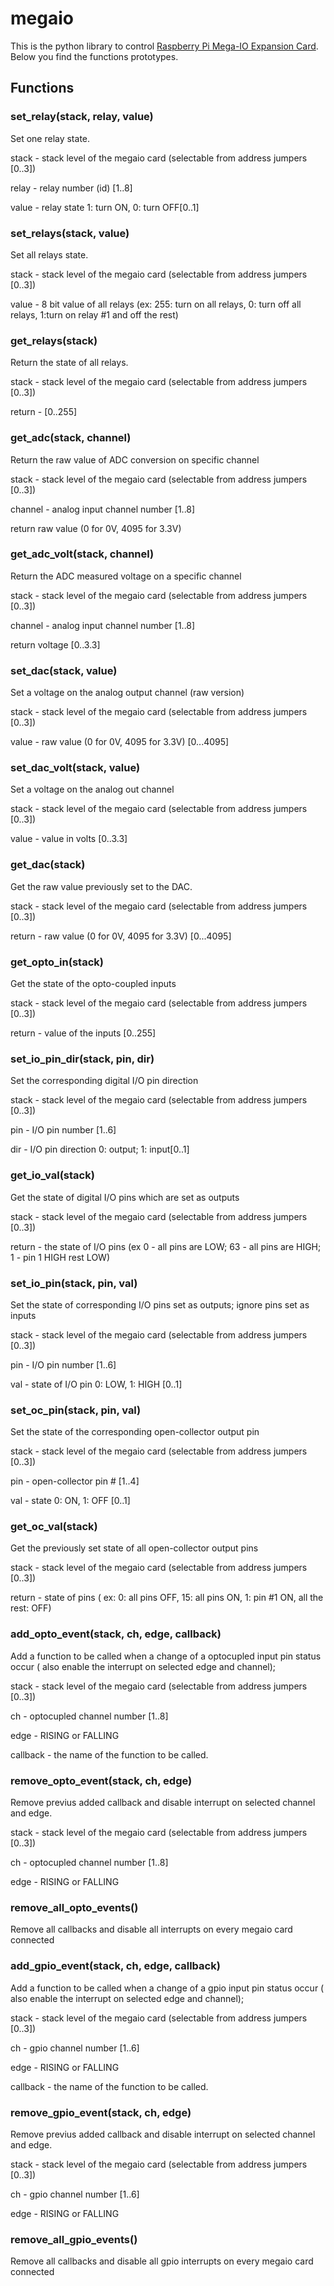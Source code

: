 # megaio

This is the python library to control [Raspberry Pi Mega-IO Expansion Card](https://www.sequentmicrosystems.com/megaio.html).
Below you find the functions prototypes.

## Functions
### set_relay(stack, relay, value)
Set one relay state.

stack - stack level of the megaio card (selectable from address jumpers [0..3])

relay - relay number (id) [1..8]

value - relay state 1: turn ON, 0: turn OFF[0..1]

### set_relays(stack, value)
Set all relays state.

stack - stack level of the megaio card (selectable from address jumpers [0..3])

value - 8 bit value of all relays (ex: 255: turn on all relays, 0: turn off all relays, 1:turn on relay #1 and off the rest)

### get_relays(stack)
Return the state of all relays.

stack - stack level of the megaio card (selectable from address jumpers [0..3])

return - [0..255]

### get_adc(stack, channel)
Return the raw value of ADC conversion on specific channel

stack - stack level of the megaio card (selectable from address jumpers [0..3])

channel - analog input channel number [1..8]

return raw value (0 for 0V, 4095 for 3.3V)

### get_adc_volt(stack, channel)
Return the ADC measured voltage on a specific channel

stack - stack level of the megaio card (selectable from address jumpers [0..3])

channel - analog input channel number [1..8]

return voltage [0..3.3]

### set_dac(stack, value)
Set a voltage on the analog output channel (raw version)

stack - stack level of the megaio card (selectable from address jumpers [0..3])

value - raw value (0 for 0V, 4095 for 3.3V) [0...4095]

### set_dac_volt(stack, value)
Set a voltage on the analog out channel

stack - stack level of the megaio card (selectable from address jumpers [0..3])

value - value in volts [0..3.3]

### get_dac(stack)
Get the raw value previously set to the DAC.

stack - stack level of the megaio card (selectable from address jumpers [0..3])

return - raw value (0 for 0V, 4095 for 3.3V) [0...4095]

### get_opto_in(stack)
Get the state of the opto-coupled inputs

stack - stack level of the megaio card (selectable from address jumpers [0..3])

return - value of the inputs [0..255]

### set_io_pin_dir(stack, pin, dir)
Set the corresponding digital I/O pin direction

stack - stack level of the megaio card (selectable from address jumpers [0..3])

pin - I/O pin number [1..6]

dir - I/O pin direction 0: output; 1: input[0..1]

### get_io_val(stack)
Get the state of digital I/O pins which are set as outputs

stack - stack level of the megaio card (selectable from address jumpers [0..3])

return - the state of I/O pins (ex 0 - all pins are LOW; 63 - all pins are HIGH; 1 - pin 1 HIGH rest LOW)

### set_io_pin(stack, pin, val)
Set the state of corresponding I/O pins set as outputs; ignore pins set as inputs

stack - stack level of the megaio card (selectable from address jumpers [0..3])

pin - I/O pin number [1..6]

val - state of I/O pin 0: LOW, 1: HIGH [0..1]

### set_oc_pin(stack, pin, val)
Set the state of the corresponding open-collector output pin

stack - stack level of the megaio card (selectable from address jumpers [0..3])

pin - open-collector pin # [1..4]

val - state 0: ON, 1: OFF [0..1]

### get_oc_val(stack)
Get the previously set state of all open-collector output pins

stack - stack level of the megaio card (selectable from address jumpers [0..3])

return - state of pins ( ex: 0: all pins OFF, 15: all pins ON, 1:  pin #1 ON, all the rest: OFF)

### add_opto_event(stack, ch, edge, callback)
Add a function to be called when a change of a optocupled input pin status occur ( also enable the interrupt on selected edge and channel);

stack - stack level of the megaio card (selectable from address jumpers [0..3])

ch - optocupled channel number [1..8]

edge - RISING or FALLING

callback - the name of the function to be called.

### remove_opto_event(stack, ch, edge)
Remove previus added callback and disable interrupt on selected channel and edge.

stack - stack level of the megaio card (selectable from address jumpers [0..3])

ch - optocupled channel number [1..8]

edge - RISING or FALLING

### remove_all_opto_events()
Remove all callbacks and disable all interrupts on every megaio card connected

### add_gpio_event(stack, ch, edge, callback)
Add a function to be called when a change of a gpio input pin status occur ( also enable the interrupt on selected edge and channel);

stack - stack level of the megaio card (selectable from address jumpers [0..3])

ch - gpio channel number [1..6]

edge - RISING or FALLING

callback - the name of the function to be called.

### remove_gpio_event(stack, ch, edge)
Remove previus added callback and disable interrupt on selected channel and edge.

stack - stack level of the megaio card (selectable from address jumpers [0..3])

ch - gpio channel number [1..6]

edge - RISING or FALLING

### remove_all_gpio_events()
Remove all callbacks and disable all gpio interrupts on every megaio card connected
